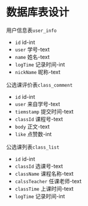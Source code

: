 # 数据库表设计

用户信息表`user_info`

- `id` id-int
- `user` 学号-text
- `name` 姓名-text
- `logTime` 记录时间-int
- `nickName` 昵称-text

公选课评价表`class_comment`

- `id` id-int
- `user` 来自学号-text
- `tiemstamp` 提交时间-text
- `classId` 课程号-text
- `body` 正文-text
- `like` 点赞数-int

公选课列表`class_list`

- `id` id-int
- `classId` 选课号-text
- `className` 课程名称-text
- `calssTeacher` 任课老师-text
- `classTime` 上课时间-text
- `logTime` 记录时间-int